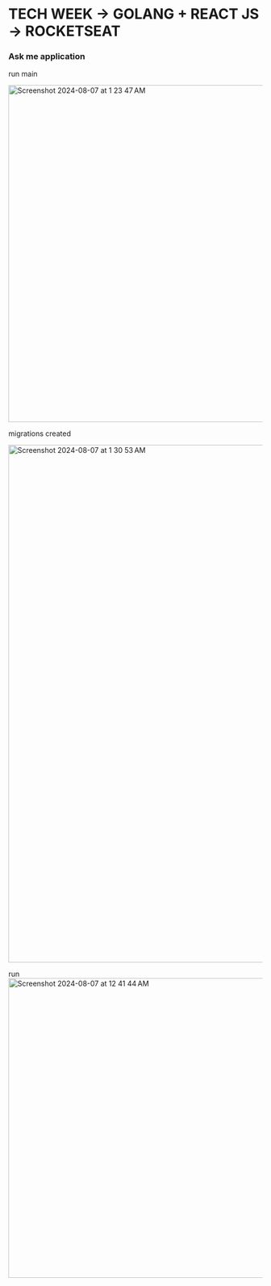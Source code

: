 # TECH WEEK -> GOLANG + REACT JS -> ROCKETSEAT

### Ask me application


run main

<img width="668" alt="Screenshot 2024-08-07 at 1 23 47 AM" src="https://github.com/user-attachments/assets/cda403b3-2ca5-4045-9d98-25bdc316d30f">

migrations created

<img width="1026" alt="Screenshot 2024-08-07 at 1 30 53 AM" src="https://github.com/user-attachments/assets/8a547c91-c050-442c-b11e-3a0c88779a1d">

run
<img width="594" alt="Screenshot 2024-08-07 at 12 41 44 AM" src="https://github.com/user-attachments/assets/ddda3a7c-a1f5-494a-991a-7a5002bf42bd">
